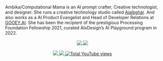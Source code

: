 Ambika/Computational Mama is an AI prompt crafter, Creative technologist, and designer. She runs a creative technology studio called [Ajaibghar](https://www.ajaibghar.com/). And also works as a AI Product Evangelist and Head of Developer Relations at [GOOEY.AI](https://gooey.ai/). She has been the recipient of the prestigious Processing Foundation Fellowship 2021, curated AIxDesign’s AI Playground program in 2022.
<br />
<div align="center" padding="10px">
<a href="https://gist.github.com/ambikajo/24d8c7eb60dc642fc9423de4b79b9a58">
  <img align="center" src="https://github-readme-stats.vercel.app/api/gist?id=24d8c7eb60dc642fc9423de4b79b9a58&show_owner=true&hide_border=true&bg_color=222222" />
</a>
<a href="https://gist.github.com/ambikajo/7397ab25648b2ce301603875789c0137">
  <img align="center" src="https://github-readme-stats.vercel.app/api/gist?id=7397ab25648b2ce301603875789c0137&show_owner=true&hide_border=true&bg_color=222222"" />
</a>
</div>
<br />
<div align="center">
      <a
        href="https://x.com/computatnlmama" target="_blank">
        <img src="https://img.shields.io/badge/X/Twitter-000000?style=for-the-badge&logo=x&logoColor=white" />
    </a>
      <a 
        href="https://www.youtube.com/c/computationalmama" target="_blank">
        <img src="https://img.shields.io/badge/Instagram-E4405F?style=for-the-badge&logo=instagram&logoColor=white"/>
      </a> 
      <a 
        href="https://www.youtube.com/c/computationalmama" target="_blank">
        <img alt="Total YouTube views" title="Total Views" src="https://img.shields.io/youtube/channel/views/UCLoEp43AXh76ly58-bTssJA?color=%23E05D44&label=Total%20Views&logo=youtube&style=for-the-badge&labelColor=CE4630"/></a> 
</div>

<!--
**ambikajo/ambikajo** is a ✨ _special_ ✨ repository because its `README.md` (this file) appears on your GitHub profile.

Here are some ideas to get you started:

- 🔭 I’m currently working on ...
- 🌱 I’m currently learning ...
- 👯 I’m looking to collaborate on ...
- 🤔 I’m looking for help with ...
- 💬 Ask me about ...
- 📫 How to reach me: ...
- 😄 Pronouns: ...
- ⚡ Fun fact: ...
-->
